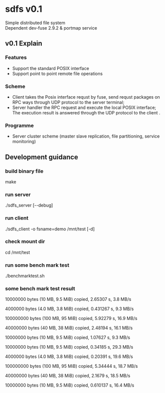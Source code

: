 # sdfs v0.1
Simple distributed file system </br>
Dependent dev-fuse 2.9.2 & portmap service

## v0.1 Explain

### Features

- Support the standard POSIX interface
- Support point to point remote file operations

### Scheme
- Client takes the Posix interface requst by fuse, send requst packages on RPC ways through UDP protocol to the server terminal;
- Server handler the RPC request and execute the local POSIX interface; The execution result is answered through the UDP protocol to the client .

### Programme
- Server cluster scheme (master slave replication, file partitioning, service monitoring)

## Development guidance

### build binary file
make

### run server 
./sdfs_server [--debug]

### run client
./sdfs_client -o fsname=demo /mnt/test [-d]

### check mount dir
cd /mnt/test

### run some bench mark test
./benchmarktest.sh

### some bench mark test result

10000000 bytes (10 MB, 9.5 MiB) copied, 2.65307 s, 3.8 MB/s

4000000 bytes (4.0 MB, 3.8 MiB) copied, 0.431267 s, 9.3 MB/s

100000000 bytes (100 MB, 95 MiB) copied, 5.92279 s, 16.9 MB/s

40000000 bytes (40 MB, 38 MiB) copied, 2.48194 s, 16.1 MB/s

10000000 bytes (10 MB, 9.5 MiB) copied, 1.07627 s, 9.3 MB/s

10000000 bytes (10 MB, 9.5 MiB) copied, 0.34185 s, 29.3 MB/s

4000000 bytes (4.0 MB, 3.8 MiB) copied, 0.20391 s, 19.6 MB/s

100000000 bytes (100 MB, 95 MiB) copied, 5.34444 s, 18.7 MB/s

40000000 bytes (40 MB, 38 MiB) copied, 2.1679 s, 18.5 MB/s

10000000 bytes (10 MB, 9.5 MiB) copied, 0.610137 s, 16.4 MB/s
